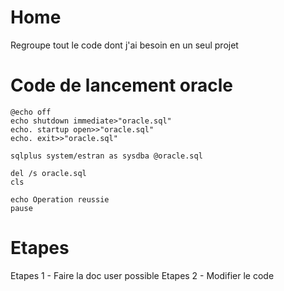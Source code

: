 # Home
Regroupe tout le code dont j'ai besoin en un seul projet

# Code de lancement oracle
    @echo off
    echo shutdown immediate>"oracle.sql"
    echo. startup open>>"oracle.sql"
    echo. exit>>"oracle.sql"

    sqlplus system/estran as sysdba @oracle.sql

    del /s oracle.sql
    cls

    echo Operation reussie
    pause
# Etapes

Etapes 1 - Faire la doc user possible
Etapes 2 - Modifier le code

